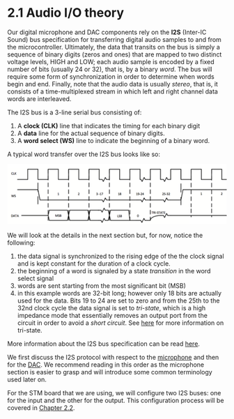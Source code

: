# 2.1 Audio I/O theory

Our digital microphone and DAC components rely on the **I2S** \(Inter-IC Sound\) bus specification for transferring digital audio samples to and from the microcontroller. Ultimately, the data that transits on the bus is simply a sequence of binary digits \(zeros and ones\) that are mapped to two distinct voltage levels, HIGH and LOW; each audio sample is encoded by a fixed number of bits \(usually 24 or 32\), that is, by a binary _word_. The bus will require some form of synchronization in order to determine when words begin and end. Finally, note that the audio data is usually _stereo_, that is, it consists of a time-multiplexed stream in which left and right channel data words are interleaved. 

The I2S bus is a 3-line serial bus consisting of:

1. A **clock \(CLK\)** line that indicates the timing for each binary digit
2. A **data** line for the actual sequence of binary digits.
3. A **word select \(WS\)** line to indicate the beginning of a binary word.

A typical word transfer over the I2S bus looks like so:

![](../../.gitbook/assets/word.png)

We will look at the details in the next section but, for now, notice the following:

1. the data signal is synchronized to the rising edge of the the clock signal and is kept constant for the duration of a clock cycle.
2. the beginning of a word is signaled by a state _transition_ in the word select signal   
3. words are sent starting from the most significant bit \(MSB\)
4. in this example words are 32-bit long; however only 18 bits are actually used for the data. Bits 19 to 24 are set to zero and from the 25th to the 32nd clock cycle the data signal is set to _tri-state_, which is a high impedance mode that essentially removes an output port from the circuit in order to avoid a _short circuit_. See [here](https://en.wikipedia.org/wiki/Three-state_logic) for more information on tri-state.

More information about the I2S bus specification can be read [here](https://www.sparkfun.com/datasheets/BreakoutBoards/I2SBUS.pdf).

We first discuss the I2S protocol with respect to the [microphone](microphone.md) and then for the [DAC](dac.md). We recommend reading in this order as the microphone section is easier to grasp and will introduce some common terminology used later on.

For the STM board that we are using, we will configure two I2S buses: one for the input and the other for the output. This configuration process will be covered in [Chapter 2.2](../updating_stm32_peripherals.md).

